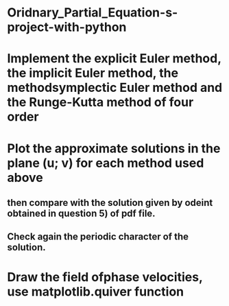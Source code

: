 # Oridnary_Partial_Equation-s-project-with-python

# Implement the explicit Euler method, the implicit Euler method, the methodsymplectic Euler method and the Runge-Kutta method of four order

# Plot the approximate solutions in the plane (u; v) for each method used above 
## then compare with the solution given by odeint obtained in question 5) of pdf file.
## Check again the periodic character of the solution.
# Draw the field ofphase velocities, use matplotlib.quiver function
